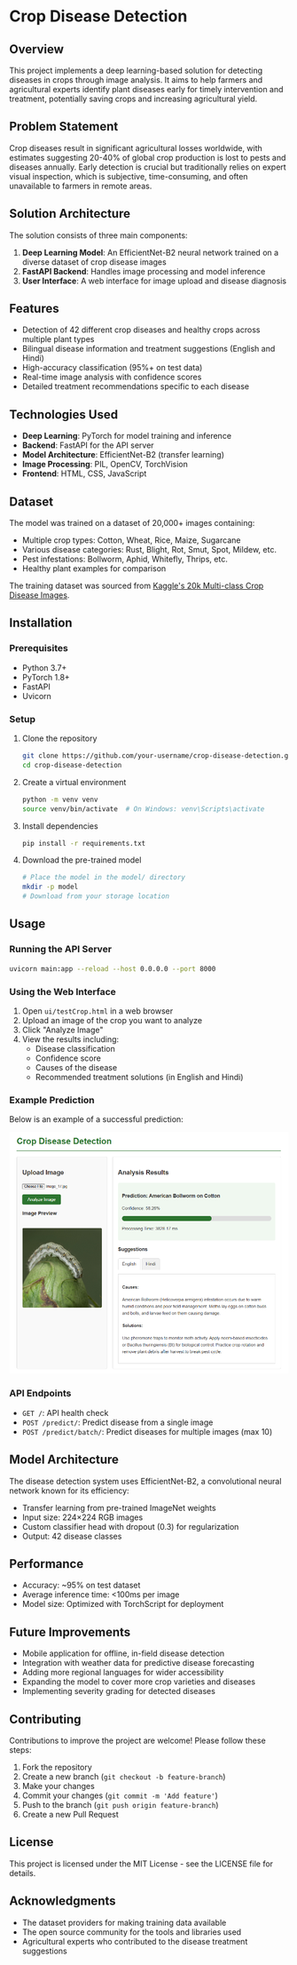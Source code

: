 # Crop Disease Detection

## Overview

This project implements a deep learning-based solution for detecting diseases in crops through image analysis. It aims to help farmers and agricultural experts identify plant diseases early for timely intervention and treatment, potentially saving crops and increasing agricultural yield.

## Problem Statement

Crop diseases result in significant agricultural losses worldwide, with estimates suggesting 20-40% of global crop production is lost to pests and diseases annually. Early detection is crucial but traditionally relies on expert visual inspection, which is subjective, time-consuming, and often unavailable to farmers in remote areas.

## Solution Architecture

The solution consists of three main components:

1. **Deep Learning Model**: An EfficientNet-B2 neural network trained on a diverse dataset of crop disease images
2. **FastAPI Backend**: Handles image processing and model inference
3. **User Interface**: A web interface for image upload and disease diagnosis

## Features

- Detection of 42 different crop diseases and healthy crops across multiple plant types
- Bilingual disease information and treatment suggestions (English and Hindi)
- High-accuracy classification (95%+ on test data)
- Real-time image analysis with confidence scores
- Detailed treatment recommendations specific to each disease

## Technologies Used

- **Deep Learning**: PyTorch for model training and inference
- **Backend**: FastAPI for the API server
- **Model Architecture**: EfficientNet-B2 (transfer learning)
- **Image Processing**: PIL, OpenCV, TorchVision
- **Frontend**: HTML, CSS, JavaScript

## Dataset

The model was trained on a dataset of 20,000+ images containing:

- Multiple crop types: Cotton, Wheat, Rice, Maize, Sugarcane
- Various disease categories: Rust, Blight, Rot, Smut, Spot, Mildew, etc.
- Pest infestations: Bollworm, Aphid, Whitefly, Thrips, etc.
- Healthy plant examples for comparison

The training dataset was sourced from [Kaggle's 20k Multi-class Crop Disease Images](https://www.kaggle.com/datasets/jawadali1045/20k-multi-class-crop-disease-images).

## Installation

### Prerequisites

- Python 3.7+
- PyTorch 1.8+
- FastAPI
- Uvicorn

### Setup

1. Clone the repository

   ```bash
   git clone https://github.com/your-username/crop-disease-detection.git
   cd crop-disease-detection
   ```

2. Create a virtual environment

   ```bash
   python -m venv venv
   source venv/bin/activate  # On Windows: venv\Scripts\activate
   ```

3. Install dependencies

   ```bash
   pip install -r requirements.txt
   ```

4. Download the pre-trained model
   ```bash
   # Place the model in the model/ directory
   mkdir -p model
   # Download from your storage location
   ```

## Usage

### Running the API Server

```bash
uvicorn main:app --reload --host 0.0.0.0 --port 8000
```

### Using the Web Interface

1. Open `ui/testCrop.html` in a web browser
2. Upload an image of the crop you want to analyze
3. Click "Analyze Image"
4. View the results including:
   - Disease classification
   - Confidence score
   - Causes of the disease
   - Recommended treatment solutions (in English and Hindi)

### Example Prediction

Below is an example of a successful prediction:

![Crop Disease Detection Example](attachments/crop_disease_detection_example.png)

### API Endpoints

- `GET /`: API health check
- `POST /predict/`: Predict disease from a single image
- `POST /predict/batch/`: Predict diseases for multiple images (max 10)

## Model Architecture

The disease detection system uses EfficientNet-B2, a convolutional neural network known for its efficiency:

- Transfer learning from pre-trained ImageNet weights
- Input size: 224×224 RGB images
- Custom classifier head with dropout (0.3) for regularization
- Output: 42 disease classes

## Performance

- Accuracy: ~95% on test dataset
- Average inference time: <100ms per image
- Model size: Optimized with TorchScript for deployment

## Future Improvements

- Mobile application for offline, in-field disease detection
- Integration with weather data for predictive disease forecasting
- Adding more regional languages for wider accessibility
- Expanding the model to cover more crop varieties and diseases
- Implementing severity grading for detected diseases

## Contributing

Contributions to improve the project are welcome! Please follow these steps:

1. Fork the repository
2. Create a new branch (`git checkout -b feature-branch`)
3. Make your changes
4. Commit your changes (`git commit -m 'Add feature'`)
5. Push to the branch (`git push origin feature-branch`)
6. Create a new Pull Request

## License

This project is licensed under the MIT License - see the LICENSE file for details.

## Acknowledgments

- The dataset providers for making training data available
- The open source community for the tools and libraries used
- Agricultural experts who contributed to the disease treatment suggestions
